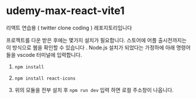 # udemy-max-react-vite1

리액트 연습용 ( twitter clone coding ) 레포지토리입니다

프로젝트를 다운 받은 후에는 몇가지 설치가 필요합니다. 스토어에 어플 출시전까지는 이 방식으로 웹을 확인할 수 있습니다 .
Node.js 설치가 되었다는 가정하에 아래 명령어들을 vscode 터미널에 입력합니다.

1. `npm install`
2. `npm install react-icons`

3. 위의 모듈을 전부 설치 후 `npm run dev` 입력 하면 로컬 주소창이 나옵니다.
